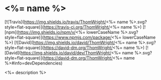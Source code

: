 # <%= name %>
[![Travis](https://img.shields.io/travis/ThomWright/<%= name %>.svg?style=flat-square)](https://travis-ci.org/ThomWright/<%= name %>)
[![npm](https://img.shields.io/npm/v/<%= lowerCaseName %>.svg?style=flat-square)](https://www.npmjs.com/package/<%= lowerCaseName %>)
[![David](https://img.shields.io/david/ThomWright/<%= name %>.svg?style=flat-square)](https://david-dm.org/ThomWright/<%= name %>)
[![David](https://img.shields.io/david/dev/ThomWright/<%= name %>.svg?style=flat-square)](https://david-dm.org/ThomWright/<%= name %>#info=devDependencies)

<%= description %>
